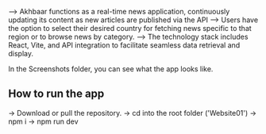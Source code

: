 --> Akhbaar functions as a real-time news application, continuously updating its content as new articles are published via the API
--> Users have the option to select their desired country for fetching news specific to that region or to browse news by category. 
--> The technology stack includes React, Vite, and API integration to facilitate seamless data retrieval and display.

In the Screenshots folder, you can see what the app looks like.

<h2>How to run the app</h2>
-> Download or pull the repository.
-> cd into the root folder ('Website01')
-> npm i 
-> npm run dev
